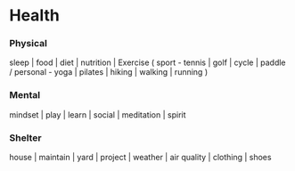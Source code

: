 # Health

### Physical

sleep | food | diet | nutrition | Exercise ( sport - tennis | golf | cycle | paddle / personal -  yoga | pilates | hiking | walking | running )

### Mental

mindset | play | learn | social | meditation | spirit

### Shelter

house | maintain | yard | project | weather | air quality | clothing | shoes
